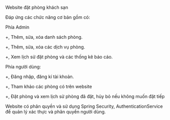 Website đặt phòng khách sạn

Đáp ứng các chức năng cơ bản gồm có:

Phía Admin

+, Thêm, sửa, xóa danh sách phòng.

+, Thêm, sửa, xóa các dịch vụ phòng.

+, Xem lịch sử đặt phòng và các thống kê báo cáo.

Phía người dùng:

+, Đăng nhập, đăng kí tài khoản.

+, Tham khảo các phòng có trên website

+, Đặt phòng và xem lịch sử phòng đã đặt, hủy bỏ nếu không muốn đặt tiếp

Website có phân quyền và sử dụng Spring Security, AuthenticationService để quản lý xác thực và phân quyền người dùng.
